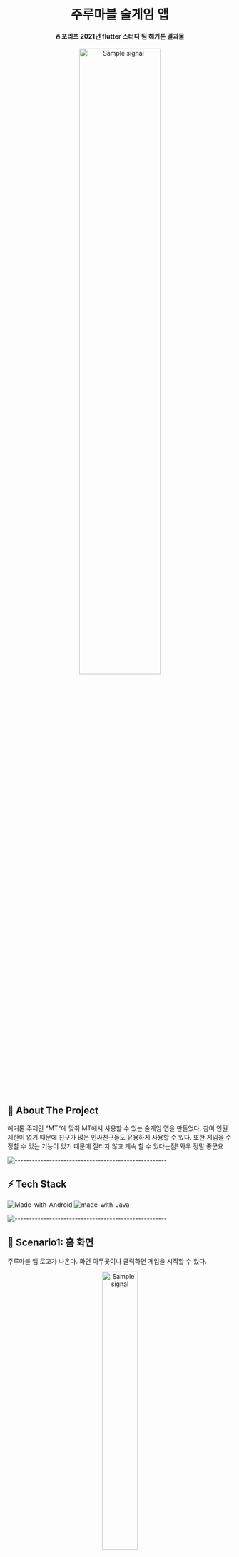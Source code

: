 # <h1 align="center"> 주루마블 술게임 앱 </h1>

<h4 align="center"> 🔥 포리프 2021년 flutter 스터디 팀 해커톤 결과물 </h4>

<p align="center"> 
  <img src="https://user-images.githubusercontent.com/47862506/149648104-2fed7570-152d-4308-991b-3dd7e988b1e5.png" alt="Sample signal" width="60%" height="60%">
</p>


## 📖 About The Project

해커톤 주제인 "MT"에 맞춰 MT에서 사용할 수 있는 술게임 앱을 만들었다. 참여 인원 제한이 없기 때문에 친구가 많은 인싸친구들도 유용하게 사용할 수 있다. 또한 게임을 수정할 수 있는 기능이 있기 때문에 질리지 않고 계속 할 수 있다는점! 와우 정말 좋군요

![-----------------------------------------------------](https://raw.githubusercontent.com/andreasbm/readme/master/assets/lines/rainbow.png)

## ⚡️ Tech Stack

![Made-with-Android](https://img.shields.io/badge/Made%20with-dart-lightgrey?style=flat-square&logo=dart&logoColor=white)
![made-with-Java](https://img.shields.io/badge/Made%20with-Flutter-blue?style=flat-square&logo=flutter&logoColor=white)

![-----------------------------------------------------](https://raw.githubusercontent.com/andreasbm/readme/master/assets/lines/rainbow.png)

## 🔶 Scenario1: 홈 화면

주루마블 앱 로고가 나온다. 화면 아무곳이나 클릭하면 게임을 시작할 수 있다.

<p align="center"> 
  <img src="https://user-images.githubusercontent.com/47862506/149648115-62cd5c3a-bd10-48f0-b643-6e2659fd1d33.png" alt="Sample signal" width="40%" height="40%">
</p>

![-----------------------------------------------------](https://raw.githubusercontent.com/andreasbm/readme/master/assets/lines/rainbow.png)

## 🔶 Scenario2: 준비 화면

주루마블에 참가할 사람을 추가할 수 있다. 참여 인원에 제한은 없고, 잘못입력한 경우 취소 아이콘을 누르면 제거할 수도 있다.

<p align="center"> 
  <img src="https://user-images.githubusercontent.com/47862506/149648110-918d316b-b588-42ab-a058-46b6cec2ff36.png" alt="Sample signal" width="40%" height="40%">
  <img src="https://user-images.githubusercontent.com/47862506/149648114-13c63794-f632-499a-b61b-ffa55947e25c.png" alt="Sample signal" width="40%" height="40%">
</p>

![-----------------------------------------------------](https://raw.githubusercontent.com/andreasbm/readme/master/assets/lines/rainbow.png)

## 🔶 Scenario3: 게임 화면

게임이 시작되면 화면 가운데에 누구의 차례인지 알려주고, 버튼을 누르면 주사위를 굴릴 수 있다. 각 칸을 누르면 술 게임에 대한 설명을 볼 수 있으며, 우측 하단에 수정 버튼을 누르면 술게임 칸을 커스터마이징 할 수 있다. 

<p align="center"> 
  <img src="https://user-images.githubusercontent.com/47862506/149648104-2fed7570-152d-4308-991b-3dd7e988b1e5.png" alt="Sample signal" width="40%" height="40%">
  <img src="https://user-images.githubusercontent.com/47862506/149648118-0f9875c3-cfaa-45a5-a5ef-4e3458f0fd05.png" alt="Sample signal" width="40%" height="40%">
</p>

![-----------------------------------------------------](https://raw.githubusercontent.com/andreasbm/readme/master/assets/lines/rainbow.png)

## ✋ Role

- 김동현: 리더, 게임 화면 구현
- 장준일: 홈화면 및 dialog 구현
- 최찬솔: 준비 화면 및 게임 수정 기능 구현

